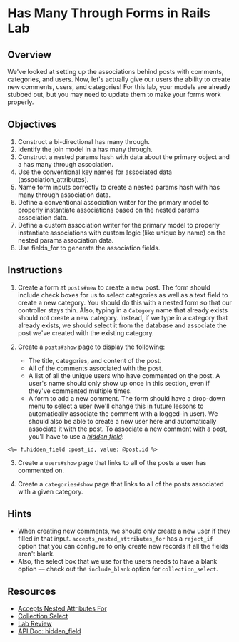 # Has Many Through Forms in Rails Lab

## Overview

We've looked at setting up the associations behind posts with comments, categories, and users. Now, let's actually give our users the ability to create new comments, users, and categories! For this lab, your models are already stubbed out, but you may need to update them to make your forms work properly.

## Objectives

1. Construct a bi-directional has many through.
2. Identify the join model in a has many through.
3. Construct a nested params hash with data about the primary object and a has many through association.
4. Use the conventional key names for associated data (association_attributes).
5. Name form inputs correctly to create a nested params hash with has many through association data.
6. Define a conventional association writer for the primary model to properly instantiate associations based on the nested params association data.
7. Define a custom association writer for the primary model to properly instantiate associations with custom logic (like unique by name) on the nested params association data.
8. Use fields_for to generate the association fields.

## Instructions

1. Create a form at `posts#new` to create a new post. The form should include check boxes for us to select categories as well as a text field to create a new category. You should do this with a nested form so that our controller stays thin. Also, typing in a `Category` name that already exists should not create a new category. Instead, if we type in a category that already exists, we should select it from the database and associate the post we've created with the existing category.

2. Create a `posts#show` page to display the following:
   - The title, categories, and content of the post.
   - All of the comments associated with the post.
   - A list of all the unique users who have commented on the post. A user's name should only show up once in this section, even if they've commented multiple times.
   - A form to add a new comment. The form should have a drop-down menu to select a user (we'll change this in future lessons to automatically associate the comment with a logged-in user). We should also be able to create a new user here and automatically associate it with the post. To associate a new comment with a post, you'll have to use a _[hidden field](https://apidock.com/rails/ActionView/Helpers/FormHelper/hidden_field)_:

```erb
<%= f.hidden_field :post_id, value: @post.id %>
```

3. Create a `users#show` page that links to all of the posts a user has commented on.

4. Create a `categories#show` page that links to all of the posts associated with a given category.

## Hints

- When creating new comments, we should only create a new user if they filled in that input. `accepts_nested_attributes_for` has a `reject_if` option that you can configure to only create new records if all the fields aren't blank.
- Also, the select box that we use for the users needs to have a blank option –– check out the `include_blank` option for `collection_select`.

## Resources

- [Accepts Nested Attributes For](http://api.rubyonrails.org/classes/ActiveRecord/NestedAttributes/ClassMethods.html)
- [Collection Select](http://apidock.com/rails/ActionView/Helpers/FormOptionsHelper/collection_select)
- [Lab Review](https://www.youtube.com/watch?v=k7s2LjVF3YY)
- [API Doc: hidden_field](https://apidock.com/rails/ActionView/Helpers/FormHelper/hidden_field)

